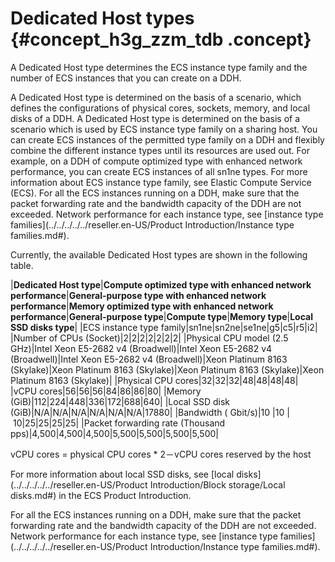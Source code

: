 # Dedicated Host types {#concept_h3g_zzm_tdb .concept}

A Dedicated Host type determines the ECS instance type family and the number of ECS instances that you can create on a DDH.

A Dedicated Host type is determined on the basis of a scenario, which defines the configurations of physical cores, sockets, memory, and local disks of a DDH. A Dedicated Host type is determined on the basis of a scenario which is used by ECS instance type family on a sharing host. You can create ECS instances of the permitted type family on a DDH and flexibly combine the different instance types until its resources are used out. For example, on a DDH of compute optimized type with enhanced network performance, you can create ECS instances of all sn1ne types. For more information about ECS instance type family, see Elastic Compute Service \(ECS\). For all the ECS instances running on a DDH, make sure that the packet forwarding rate and the bandwidth capacity of the DDH are not exceeded. Network performance for each instance type, see [instance type families](../../../../../reseller.en-US/Product Introduction/Instance type families.md#).

Currently, the available Dedicated Host types are shown in the following table.

|**Dedicated Host type**|**Compute optimized type with enhanced network performance**|**General-purpose type with enhanced network performance**|**Memory optimized type with enhanced network performance**|**General-purpose type**|**Compute type**|**Memory type**|**Local SSD disks type**|
|ECS instance type family|sn1ne|sn2ne|se1ne|g5|c5|r5|i2|
|Number of CPUs \(Socket\)|2|2|2|2|2|2|2|
|Physical CPU model \(2.5 GHz\)|Intel Xeon E5-2682 v4 \(Broadwell\)|Intel Xeon E5-2682 v4 \(Broadwell\)|Intel Xeon E5-2682 v4 \(Broadwell\)|Xeon Platinum 8163 \(Skylake\)|Xeon Platinum 8163 \(Skylake\)|Xeon Platinum 8163 \(Skylake\)|Xeon Platinum 8163 \(Skylake\)|
|Physical CPU cores|32|32|32|48|48|48|48|
|vCPU cores|56|56|56|84|86|86|80|
|Memory \(GiB\)|112|224|448|336|172|688|640|
|Local SSD disk \(GiB\)|N/A|N/A|N/A|N/A|N/A|N/A|17880|
|Bandwidth \( Gbit/s\)|10 |10 | 10|25|25|25|25|
|Packet forwarding rate \(Thousand pps\)|4,500|4,500|4,500|5,500|5,500|5,500|5,500|

vCPU cores = physical CPU cores \* 2－vCPU cores reserved by the host

For more information about local SSD disks, see [local disks](../../../../../reseller.en-US/Product Introduction/Block storage/Local disks.md#) in the ECS Product Introduction.

For all the ECS instances running on a DDH, make sure that the packet forwarding rate and the bandwidth capacity of the DDH are not exceeded. Network performance for each instance type, see [instance type families](../../../../../reseller.en-US/Product Introduction/Instance type families.md#).

